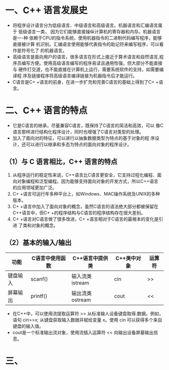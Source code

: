 # 一、C++ 语言发展史

- 将程序设计语言分为低级语言、中级语言和高级语言。机器语言和汇编语言属于
  低级语言一类， 因为它们能够直接操纵计算机的寄存器和内存。机器语言是一-种
  依赖于CPU的指令系统，使用机器指令的二进制代码编写程序，能够直接被计算
  机识别。汇编语言使用能够代表指令的助记符来编写程序，可以看作是符号化了
  的机器语言。
- 高级语言是面向用户的语言，很多语言在形式上接近于算术语言和自然语言,程
  序员编写方便。使用高级语言编写的程序易读且通用性强，但大部分不能直接与
  硬件打交道，也不能直接在计算机上运行，需要系统软件的支持，如需要编译程
  序及链接程序将高级语言编译链接为机器指令后才能运行。
- C语言是C+ +语言的前身，在进一步扩充和完善C语言的基础上得到了C+ +语言。

# 二、C++ 语言的特点

- 它是C语言的继承，尽量兼容C语言，既保持了C语言的简洁和高效，可以
  像C语言那样进行结构化程序设计，同时也增强了C语言对类型的处理。
- 加入了面向对的特征，可以进行以抽象数据类型为特点的基于对象的程
  序设计，还可以进行以继承和多态为特点的面向对象的程序设计。

## （1）与 C 语言相比，C++ 语言的特点

1. 从程序运行的稳定性来说，C++语言比C语言更安全，它支持过程化编程、面向对象编程和泛型编程。因为能够支持面向对象的开发方式，所以C++语言
   的应用领域更加广泛。
2. C+ +语言可运行年多种平台上，如Windows、MAC操作系统及UNIX的多种版本。
3. C+ +语言中加入了面向对象的概念，虽然C语言的语法绝大部分都被保留在C++语言中，但C+ +的程序结构与C语言的程序结构存在很大差别。
4. C+ +语言对C语言做了很多改进，C+ +语言相对于C语言的最根本的变化是引进
   了类和对象的概念。

## （2）基本的输入/输出

| 功能     | C语言中使用函数 | C++语言中提供类  | C++类中对象 | 运算符 |
| -------- | --------------- | ---------------- | ----------- | ------ |
| 键盘输入 | scanf()         | 输入流类 istream | cin         | >>     |
| 屏幕输出 | printf()        | 输出流类 ostream | cout        | <<     |

- 在C++中，可以使用流提取运算符 >> 从标准输人设备键盘取得.数据。例如，语句 cin>>x; 从键盘获取输入数据并赋给变量 x。使用 cin 可以获得多个来自键盘的输入值。
- cout是一个标准输出流对象，使用流插入运算符 << 向输出设备屏墓输出信息。



# 三、